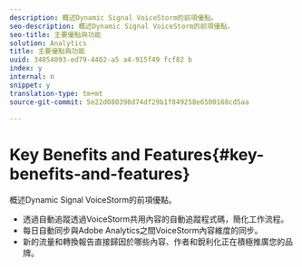 ```yaml
---
description: 概述Dynamic Signal VoiceStorm的前項優點。
seo-description: 概述Dynamic Signal VoiceStorm的前項優點。
seo-title: 主要優點與功能
solution: Analytics
title: 主要優點與功能
uuid: 34854093-ed79-4402-a5 a4-915f49 fcf82 b
index: y
internal: n
snippet: y
translation-type: tm+mt
source-git-commit: 5e22d080398d74df29b1f849258e6500168cd5aa

---
```



# Key Benefits and Features{#key-benefits-and-features}

概述Dynamic Signal VoiceStorm的前項優點。

* 透過自動追蹤透過VoiceStorm共用內容的自動追蹤程式碼，簡化工作流程。
* 每日自動同步與Adobe Analytics之間VoiceStorm內容維度的同步。
* 新的流量和轉換報告直接歸因於哪些內容、作者和銳利化正在積極推廣您的品牌。

